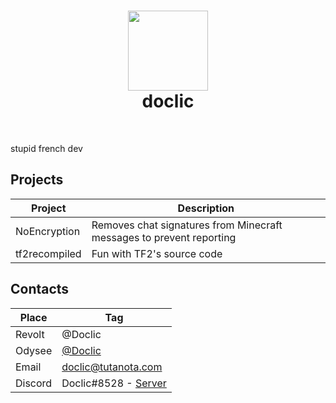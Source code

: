 <div id="header" align="center">
  <h1>
    <img src="https://avatars.githubusercontent.com/u/30270428?v=4" width=128 height=128>
    <br>
    doclic
  </h1>
</div>

<br>

stupid french dev  

## Projects
| Project       | Description |
|---------------|-------------|
| NoEncryption  | Removes chat signatures from Minecraft messages to prevent reporting |
| tf2recompiled | Fun with TF2's source code |

## Contacts
| Place   | Tag |
|---------|-----|
| Revolt  | @Doclic |
| Odysee  | [@Doclic](https://odysee.com/@Doclic:0) |
| Email   | doclic@tutanota.com |
| Discord | Doclic#8528 - [Server](https://discord.gg/vTPgujwg2q) |
